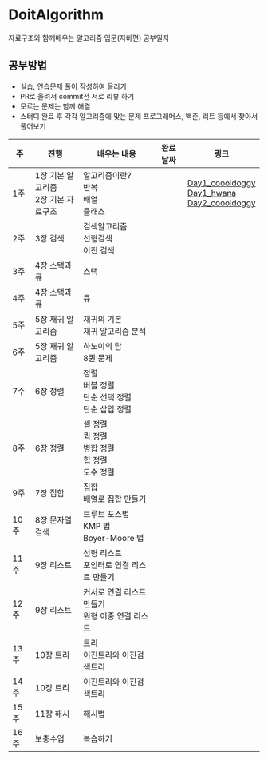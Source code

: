 # DoitAlgorithm
자료구조와 함께배우는 알고리즘 입문(자바편) 공부일지



## 공부방법 

- 실습, 연습문제 풀이 작성하여 올리기
- PR로 올려서 commit전 서로 리뷰 하기 
- 모르는 문제는 함께 해결 
- 스터디 완료 후 각각 알고리즘에 맞는 문제 프로그래머스, 백준, 리트 등에서 찾아서 풀어보기 



| 주   | 진행                                    | 배우는 내용                                                  | 완료 날짜 | 링크                                                         |
| ---- | --------------------------------------- | ------------------------------------------------------------ | --------- | ------------------------------------------------------------ |
| 1주  | 1장 기본 알고리즘 <br>2장 기본 자료구조 | 알고리즘이란?<br>반복 <br>배열 <br/>클래스                   |           | [Day1_coooldoggy](https://github.com/coooldoggy/DoitAlgorithm/blob/main/ch1/coooldoggy_20200215_ch1_day1.md)<br>[Day1_hwana](https://github.com/coooldoggy/DoitAlgorithm/blob/main/ch1/hwana_20200215_ch1_day1.md])<br>[Day2_coooldoggy](https://github.com/coooldoggy/DoitAlgorithm/blob/main/ch1/coooldoggy_20210217_ch1_day2.md)<br> |
| 2주  | 3장 검색                                | 검색알고리즘 <br>선형검색 <br>이진 검색                      |           |                                                              |
| 3주  | 4장 스택과 큐                           | 스택                                                         |           |                                                              |
| 4주  | 4장 스택과 큐                           | 큐                                                           |           |                                                              |
| 5주  | 5장 재귀 알고리즘                       | 재귀의 기본 <br>재귀 알고리즘 분석                           |           |                                                              |
| 6주  | 5장 재귀 알고리즘                       | 하노이의 탑 <br/>8퀸 문제                                    |           |                                                              |
| 7주  | 6장 정렬                                | 정렬 <br>버블 정렬 <br>단순 선택 정렬 <br>단순 삽입 정렬     |           |                                                              |
| 8주  | 6장 정렬                                | 셀 정렬 <br>퀵 정렬 <br/>병합 정렬 <br/>힙 정렬 <br/>도수 정렬 |           |                                                              |
| 9주  | 7장 집합                                | 집합 <br>배열로 집합 만들기                                  |           |                                                              |
| 10주 | 8장 문자열 검색                         | 브루트 포스법 <br>KMP 법 <br>Boyer-Moore 법                  |           |                                                              |
| 11주 | 9장 리스트                              | 선형 리스트 <br>포인터로 연결 리스트 만들기                  |           |                                                              |
| 12주 | 9장 리스트                              | 커서로 연결 리스트 만들기 <br>원형 이중 연결 리스트          |           |                                                              |
| 13주 | 10장 트리                               | 트리<br>이진트리와 이진검색트리                              |           |                                                              |
| 14주 | 10장 트리                               | 이진트리와 이진검색트리                                      |           |                                                              |
| 15주 | 11장 해시                               | 해시법                                                       |           |                                                              |
| 16주 | 보충수업                                | 복습하기                                                     |           |                                                              |

